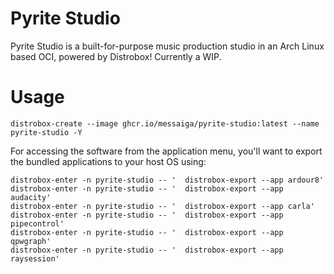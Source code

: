 # Pyrite Studio

Pyrite Studio is a built-for-purpose music production studio in an Arch Linux based OCI, powered by Distrobox!  Currently a WIP.

# Usage

```
distrobox-create --image ghcr.io/messaiga/pyrite-studio:latest --name pyrite-studio -Y
```
For accessing the software from the application menu, you'll want to export the bundled applications to your host OS using:
```
distrobox-enter -n pyrite-studio -- '  distrobox-export --app ardour8'
distrobox-enter -n pyrite-studio -- '  distrobox-export --app audacity'
distrobox-enter -n pyrite-studio -- '  distrobox-export --app carla'
distrobox-enter -n pyrite-studio -- '  distrobox-export --app pipecontrol'
distrobox-enter -n pyrite-studio -- '  distrobox-export --app qpwgraph'
distrobox-enter -n pyrite-studio -- '  distrobox-export --app raysession'
```
